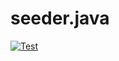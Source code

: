 # seeder.java

[![Test](https://github.com/chehsunliu/seeder.java/actions/workflows/test.yml/badge.svg)](https://github.com/chehsunliu/seeder.java/actions/workflows/test.yml)
